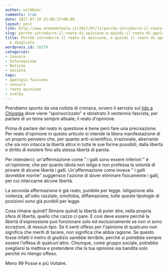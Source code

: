 ```yaml
---
author: wildboar
comments: true
date: 2017-07-10 22:09:17+00:00
layout: post
link: http://www.atomodelmale.it/2017/07/11/perche-introdurre-il-reato-di-opinione-e-quindi-il-reato-di-apologia-del-fascismo-e-sbagliato/
slug: perche-introdurre-il-reato-di-opinione-e-quindi-il-reato-di-apologia-del-fascismo-e-sbagliato
title: Perchè introdurre il reato di opinione, e quindi il reato di apologia del fascismo,
  è sbagliato
wordpress_id: 18279
categories:
- Censura
- Informazione
- Notizie
- Società
tags:
- apologia fascismo
- censura
- reato opinione
- scelba
---
```


Prendiamo spunto da una notizia di cronaca, ovvero il servizio sul [lido a Chioggia](http://www.repubblica.it/cronaca/2017/07/09/news/la_spiaggia_fascista_di_chioggia_qui_a_casa_mia_vige_il_regime_-170332052/) dove viene "sponsorizzato" e idolatrato il ventennio fascista, per parlare di un tema sempre attuale; il reato d'opinione.

Prima di parlare del reato in questione è bene però fare una precisazione. Per reato d'opinione in questo articolo si intende la libera manifestazione di un proprio pensiero che, per quanto anti-scientifico, irrazionale, aberrante che sia non intacca la libertà altrui in tutte le sue forme possibili; dalla libertà e diritto di esistere fino alla stessa libertà di parola.

Per intenderci; un'affermazione come " i galli sono essere inferiori " è un'opinione; che per quanto idiota non istiga e non professa la volontà di privare di alcune libertà i galli.
Un'affermazione come invece " i galli dovrebbe morire" suggerisce l'azione di dover eliminare fisicamente i galli, per cui intaccarne alcune libertà.

La seconda affermazione è già reato, punibile per legge.
Istigazione alla violenza, all'odio razziale, omofobia, diffamazione; tutte queste tipologie di posizioni sono già punibili per legge.

Cosa rimane quindi? Rimane quindi la libertà di poter dire, nella propria sfera di libertà, quello che cazzo ci pare.
E così deve essere perchè la libertà d'espressione può funzionare solo ed esclusivamente se non vi sono eccezioni, di nessun tipo.
Se ti senti offeso per l'opinione di qualcuno non significa che meriti di tacere, non significa che abbia ragione.
Se questo fosse infatti il metro di giudizio sarebbe terribile, perchè si potrebbe sempre essere l'offesa di qualcun'altro. Chiunque, come gruppo sociale, potrebbe svegliarsi la mattina e pretendere che la tua opinione sia bandita solo perchè mi ritengo offeso.

Meno 99 Posse e più Voltaire.
